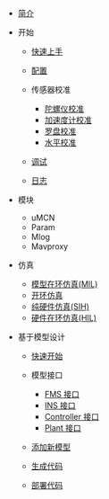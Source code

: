 <!-- docs/_sidebar.md -->

- [简介](content_ch/)

- 开始

  - [快速上手](content_ch/introduction/quickstart.md)
  - [配置](content_ch/introduction/configuration.md)
  - 传感器校准
  
    - [陀螺仪校准](content_ch/introduction/calibration/gyro_calib.md)
    - [加速度计校准](content_ch/introduction/calibration/accel_calib.md)
    - [罗盘校准](content_ch/introduction/calibration/mag_calib.md)
    - [水平校准](content_ch/introduction/calibration/level_calib.md)

  - [调试](content_ch/introduction/debug.md)
  - [日志](content_ch/introduction/logging.md)

- 模块

  - uMCN
  - Param
  - Mlog
  - Mavproxy

- 仿真

  - [模型在环仿真(MIL)](content_ch/simulation/MIL.md)
  - [开环仿真](content_ch/simulation/openloop.md)
  - [纯硬件仿真(SIH)](content_ch/simulation/SIH.md)
  - [硬件在环仿真(HIL)](content_ch/simulation/HIL.md)

- 基于模型设计

  - [快速开始](content_ch/mbd/mbd_quickstart.md)

  - 模型接口

    - [FMS 接口](content_ch/mbd/interface/fms_interface.md)
    - [INS 接口](content_ch/mbd/interface/ins_interface.md)
    - [Controller 接口](content_ch/mbd/interface/controller_interface.md)
    - [Plant 接口](content_ch/mbd/interface/plant_interface.md)

  - [添加新模型](content_ch/mbd/new_model.md)
  - [生成代码](content_ch/mbd/codegen.md)
  - [部署代码](content_ch/mbd/code_deploy.md)
